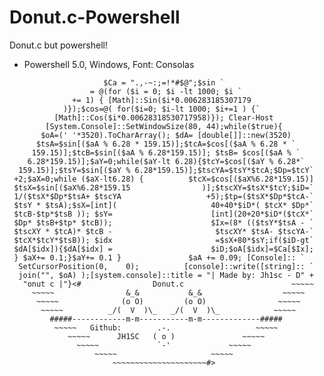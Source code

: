 # Donut.c-Powershell
Donut.c but powershell!
- Powershell 5.0, Windows, Font: Consolas

```
                     $Ca = ".,-~:;=!*#$@";$sin `
                  = @(for ($i = 0; $i -lt 1000; $i `
              += 1) { [Math]::Sin($i*0.006283185307179
            )});$cos=@( for($i=0; $i-lt 1000; $i+=1 ) {`
          [Math]::Cos($i*0.00628318530717958)}); Clear-Host
        [System.Console]::SetWindowSize(80, 44);while($true){
       $oA=(' '*3520).ToCharArray(); $dA= [double[]]::new(3520)
      $tsA=$sin[($aA % 6.28 * 159.15)];$tcA=$cos[($aA % 6.28 * `
     159.15)];$tcB=$sin[($aA % 6.28*159.15)]; $tsB= $cos[($aA % `
    6.28*159.15)];$aY=0;while($aY-lt 6.28){$tcY=$cos[($aY % 6.28*`
  159.15)];$tsY=$sin[($aY % 6.28*159.15)];$tscYA=$tsY*$tcA;$Dp=$tcY`
 +2;$aX=0;while ($aX-lt6.28) {          $tcX=$cos[($aX%6.28*159.15)]
 $tsX=$sin[($aX%6.28*159.15                )];$tscXY=$tsX*$tcY;$iD=`
 1/($tsX*$Dp*$tsA+ $tscYA                   +5);$tp=($tsX*$Dp*$tcA-`
 $tsY * $tsA);$sX=[int](                     40+40*$iD*( $tcX* $Dp*`
 $tcB-$tp*$tsB )); $sY=                      [int](20+20*$iD*($tcX*`
 $Dp* $tsB+$tp* $tcB));                      $Ix=(8* (($tsY*$tsA - `
 $tscXY * $tcA)* $tcB -                       $tscXY* $tsA- $tscYA-`
 $tcX*$tcY*$tsB)); $idx                       =$sX+80*$sY;if($iD-gt`
 $dA[$idx]){$dA[$idx] =                      $iD;$oA[$idx]=$Ca[$Ix];                    
 } $aX+= 0.1;}$aY+= 0.1 }               $aA += 0.09; [Console]:: `
  SetCursorPosition(0,    0);          [console]::write([string]:: `
  join("", $oA) );[system.console]::title = "| Made by: Jh1sc - D" + 
   "onut c |"}<#                Donut.c                        ~~~~~
     ~~~~~                &_&           &_&                  ~~~~~
      ~~~~~              (o O)         (o O)                ~~~~~
       ~~~~~          _/(  V  )\_   _/(  V  )\_            ~~~~~
         #####------------m-m-----------m-m-------------#####
          ~~~~~   Github:        .-.                   ~~~~~
             ~~~~~      JH1SC   ( o )               ~~~~~
               ~~~~~             `-'             ~~~~~
                   ~~~~~                     ~~~~~
                       ~~~~~~~~~~~~~~~~~~~~~#>
```

